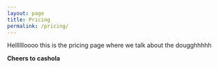```yaml
---
layout: page
title: Pricing
permalink: /pricing/
---
```


Helllllloooo this is the pricing page where we talk about the dougghhhhh

 **Cheers to cashola**


